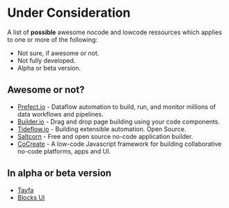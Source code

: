 # Under Consideration

A list of **possible** awesome nocode and lowcode ressources which applies to one or more of the following:

- Not sure, if awesome or not.
- Not fully developed.
- Alpha or beta version.

## Awesome or not?

- [Prefect.io](https://www.prefect.io/) - Dataflow automation to build, run, and monitor millions of data workflows and pipelines.
- [Builder.io](https://www.builder.io/) - Drag and drop page building using your code components.
- [Tideflow.io](https://www.tideflow.io/) - Building extensible automation. Open Source.
- [Saltcorn](https://saltcorn.com/) - Free and open source no-code application builder.
- [CoCreate](https://cocreate.app/) - A low-code Javascript framework for building collaborative no-code platforms, apps and UI.

## In alpha or beta version

- [Tayfa](https://usetayfa.com/)
- [Blocks UI](https://blocks-ui.com/)
